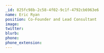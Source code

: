 ```yaml
---
_id: 825fc98b-2c58-4f02-9c1f-4792cb6963e6
name: Eric Ryan
position: Co-Founder and Lead Consultant
image:
twitter:
blurb:
phone:
phone_extension:
---
```

